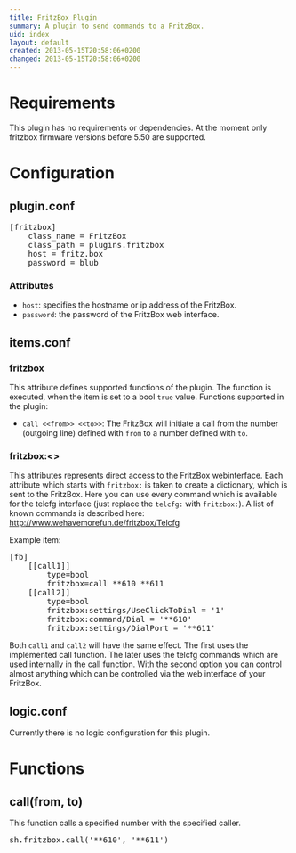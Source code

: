 ```yaml
---
title: FritzBox Plugin
summary: A plugin to send commands to a FritzBox.
uid: index
layout: default
created: 2013-05-15T20:58:06+0200
changed: 2013-05-15T20:58:06+0200
---
```


# Requirements
This plugin has no requirements or dependencies.
At the moment only fritzbox firmware versions before 5.50 are supported.

# Configuration

## plugin.conf
<pre>
[fritzbox]
    class_name = FritzBox
    class_path = plugins.fritzbox
    host = fritz.box
    password = blub
</pre>

### Attributes
  * `host`: specifies the hostname or ip address of the FritzBox.
  * `password`: the password of the FritzBox web interface.

## items.conf

### fritzbox
This attribute defines supported functions of the plugin. The function is executed, when the item is set to a bool `true` value.
Functions supported in the plugin:
 * `call <<from>> <<to>>`: The FritzBox will initiate a call from the number (outgoing line) defined with `from` to a number defined with `to`.

### fritzbox:<<telcfg>>
This attributes represents direct access to the FritzBox webinterface. Each attribute which starts with `fritzbox:` is taken to create a dictionary, which is sent to the FritzBox. Here you can use every command which is available for the telcfg interface (just replace the `telcfg:` with `fritzbox:`). A list of known commands is described here: http://www.wehavemorefun.de/fritzbox/Telcfg

Example item:

<pre>
[fb]
    [[call1]]
        type=bool
        fritzbox=call **610 **611
    [[call2]]
        type=bool
        fritzbox:settings/UseClickToDial = '1'
        fritzbox:command/Dial = '**610'
        fritzbox:settings/DialPort = '**611'
</pre>

Both `call1` and `call2` will have the same effect. The first uses the implemented call function. The later uses the telcfg commands which are used internally in the call function. With the second option you can control almost anything which can be controlled via the web interface of your FritzBox.

## logic.conf

Currently there is no logic configuration for this plugin.

# Functions

## call(from, to)
This function calls a specified number with the specified caller.
<pre>
sh.fritzbox.call('**610', '**611')
</pre>
